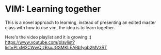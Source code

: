 # VIM: Learning together

This is a novel approach to learning, instead of presenting an edited master class with how to use vim, the idea is to learn together.

Here's the video playlist and it is growing :) https://www.youtube.com/playlist?list=PLxM2CWwQlzBsuJGSMKLEARb1yqb2MV3RT
